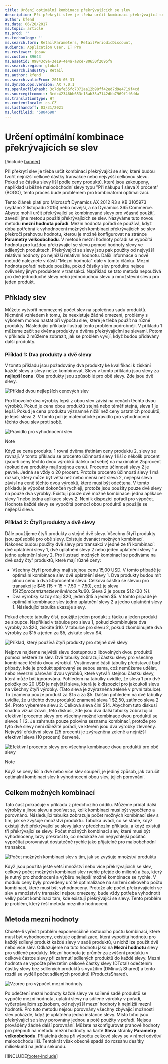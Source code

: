 ```yaml
---
title: Určení optimální kombinace překrývajících se slev
description: Při překrytí slev je třeba určit kombinaci překrývající se slev, které budou tvořit nejnižší celkové částky transakce nebo nejvyšší celkovou slevu. Pokud se částka slevy liší podle ceny produktů, které jsou zakoupeny, například u běžné maloobchodní slevy typu Při nákupu 1 sleva X procent (BOGO), tento proces bude problémem pro kombinatorní optimalizaci.
author: kfend
ms.date: 06/20/2017
ms.topic: article
ms.prod: ''
ms.technology: ''
ms.search.form: RetailParameters, RetailPeriodicDiscount,
audience: Application User, IT Pro
ms.reviewer: josaw
ms.custom: 89643
ms.assetid: 09843c9a-3e19-4e4a-a8ce-80650f2095f9
ms.search.region: global
ms.search.industry: Retail
ms.author: kfend
ms.search.validFrom: 2016-05-31
ms.dyn365.ops.version: AX 7.0.1
ms.openlocfilehash: 3c7dafe55fc7072aa12b98ff42ed7d9e4719f4cd
ms.sourcegitcommit: 3cdc42346bb653c13ab33a7142dbb7969f1f6dda
ms.translationtype: HT
ms.contentlocale: cs-CZ
ms.lasthandoff: 03/31/2021
ms.locfileid: "5804690"
---
```

# <a name="determine-the-optimal-combination-of-overlapping-discounts"></a>Určení optimální kombinace překrývajících se slev

[!include [banner](includes/banner.md)]

Při překrytí slev je třeba určit kombinaci překrývající se slev, které budou tvořit nejnižší celkové částky transakce nebo nejvyšší celkovou slevu. Pokud se částka slevy liší podle ceny produktů, které jsou zakoupeny, například u běžné maloobchodní slevy typu "Při nákupu 1 sleva X procent" (BOGO), tento proces bude problémem pro kombinatorní optimalizaci.

Tento článek platí pro Microsoft Dynamics AX 2012 R3 s KB 3105973 (vydáno 2 listopadu 2015) nebo novější, a na Dynamics 365 Commerce. Abyste mohli určit překrývající se kombinované slevy pro včasné použití, zavedli jme metodu použití překrývajících se slev. Nazýváme tuto novou metodu **mezní hodnota pořadí**. Mezní hodnota pořadí se používá, když doba potřebná k vyhodnocení možných kombinací překrývajících se slev překročí prahovou hodnotu, kterou je možné konfigurovat na stránce **Parametry velkoobchodu**. V metodě mezní hodnoty pořadí se vypočítá hodnota pro každou překrývající se slevu pomocí hodnoty slevy ve sdílených produktech. Překrývající se slevy jsou pak použity od nejvyšší relativní hodnoty po nejnižší relativní hodnotu. Další informace o nové metodě naleznete v části "Mezní hodnota" dále v tomto článku. Mezní hodnota pořadí nebude použita, pokud částky slev produktu nejsou ovlivněny jiným produktem v transakci. Například se tato metoda nepoužívá pro dvě jednoduché slevy nebo jednoduchou slevu a množstevní slevu pro jeden produkt.

## <a name="discount-examples"></a>Příklady slev

Můžete vytvořit neomezený počet slev na společnou sadu produktů. Nicméně vzhledem k tomu, že neexistuje žádné omezení, problémy s výkonem mohou nastat při výpočtu slev, které je třeba použít na různé produkty. Následující příklady ilustrují tento problém podrobněji. V příkladu 1 můžeme začít se dvěma produkty a dvěma překrývajícími se slevami. Potom v příkladu 2 můžeme zobrazit, jak se problém vyvíjí, když budou přidávány další produkty.

### <a name="example-1-two-products-and-two-discounts"></a>Příklad 1: Dva produkty a dvě slevy

V tomto příkladu jsou požadovány dva produkty ke kvalifikaci k získání každé slevy a slevy nelze kombinovat. Slevy v tomto příkladu jsou slevy za **nejlepší cenu**. Oba produkty jsou způsobilé pro obě slevy. Zde jsou dvě slevy.

![Příklad dvou nejlepších cenových slev](./media/overlapping-discount-combo-01.jpg)

Pro libovolné dva výrobky lepší z obou slev závisí na cenách těchto dvou výrobků. Pokud je cena obou produktů stejná nebo téměř stejná, sleva 1 je lepší. Pokud je cena produktu významně nižší než ceny ostatních produktů, je lepší sleva 2. V tomto poli je matematické pravidlo pro vyhodnocení těchto dvou slev proti sobě.

![Pravidlo pro vyhodnocení slev](./media/overlapping-discount-combo-02.jpg)

> [!NOTE]
> Když se cena produktu 1 rovná dvěma třetinám ceny produktu 2, slevy se rovnají. V tomto příkladu se procento účinnosti slevy 1 liší o několik procent (jsou-li ceny těchto dvou výrobků daleko od sebe) na maximálně 25procent (pokud dva produkty mají stejnou cenu). Procento účinnosti slevy 2 je pevné. Jedná se vždy o 20 procent. Protože procento účinnosti slevy 1 má rozsah, který může být větší než nebo menší než sleva 2, nejlepší sleva závisí na ceně těchto dvou výrobků, které musí být odečtena. V tomto příkladu je výpočet dokončen rychleji, protože jsou použity pouze dvě slevy na pouze dva výrobky. Existují pouze dvě možné kombinace: jedna aplikace slevy 1 nebo jedna aplikace slevy 2. Není k dispozici pořadí pro výpočet. Hodnota každé slevy se vypočítá pomocí obou produktů a použije se nejlepší sleva.

### <a name="example-2-four-products-and-two-discounts"></a>Příklad 2: Čtyři produkty a dvě slevy

Dále použijeme čtyři produkty a stejné dvě slevy. Všechny čtyři produkty jsou způsobilé pro obě slevy. Existuje dvanáct možných kombinací. Nakonec budou použity dvě slevy pro transakci v jedné ze tří kombinací: dvě uplatnění slevy 1, dvě uplatnění slevy 2 nebo jeden uplatnění slevy 1 a jedno uplatnění slevy 2. Pro ilustraci možných kombinací se podíváme na dvě sady čtyř produktů, které mají různé ceny:

- Všechny čtyři produkty mají stejnou cenu 15,00 USD. V tomto případě je optimální kombinace slev dvě uplatnění slevy 1. Dva produkty budou mít plnou cenu a dva 50procentní slevu. Celková částka se slevou pro transakci je $45 (15 + 15 + 7.50 + 7,50), což je sleva $15 (25 procent) z nezlevněného celku$60. Sleva 2 je pouze $12 (20 %).
- Dva výrobky každý stojí $20, jeden $15 a jeden $5. V tomto případě je optimální kombinace slev jedno uplatnění slevy 2 a jedno uplatnění slevy 1. Následující tabulka ukazuje slevy.

Pokud chcete tabulky číst, použijte jeden produkt z řádku a jeden produkt ze sloupce. Například v tabulce pro slevu 1, pokud zkombinujete dva výrobky za $20, získáte $10. V tabulce pro slevu 2, pokud zkombinujete dva výrobky za $15 a jeden za $5, získáte slevu $4.

![Příklad, který používá čtyři produkty pro stejné dvě slevy](./media/overlapping-discount-combo-03.jpg)

Nejprve najdeme největší slevu dostupnou z libovolných dvou produktů pomocí některé ze slev. Dvě tabulky zobrazují částku slevy pro všechny kombinace těchto dvou výrobků. Vystínované části tabulky představují buď případy, kde je produkt spárovaný se sebou sama, což nemůžeme udělat, nebo reverzní párování dvou výrobků, které vytváří stejnou částku slevy, která může být ignorována. Pohledem na tabulky uvidíte, že sleva 1 pro dvě položky po 20 USD je největší sleva, která je k dispozici pro jakoukoli slevu na všechny čtyři výrobky. (Tato sleva je zvýrazněna zeleně v první tabulce). To znamená pouze produkt za $15 a za $5. Dalším pohledem na dvě tabulky uvidíte, že u těchto dvou produktů znamená sleva 1 $2,50, zatímco sleva 2 $4. Proto vybereme slevu 2. Celková sleva činí $14. Abychom tuto diskusi snadno vizualizovali, této diskusi, zde jsou dva další tabulky zobrazující efektivní procento slevy pro všechny možné kombinace dvou produktů se slevou 1 i 2. Je zahrnuta pouze polovina seznamu kombinací, protože pro tyto dvě slevy není důležité pořadí, ve kterém jsou dva výrobky zlevněny. Nejvyšší efektivní sleva (25 procent) je zvýrazněna zeleně a nejnižší efektivní sleva (10 procent) červeně.

![Efektivní procento slevy pro všechny kombinace dvou produktů pro obě slevy](./media/overlapping-discount-combo-04.jpg)

> [!NOTE]
> Když se ceny liší a dvě nebo více slev soupeří, je jediný způsob, jak zaručit optimální kombinaci slev k vyhodnocení obou slev, jejich porovnání.

## <a name="total-possible-combinations"></a>Celkem možných kombinací

Tato část pokračuje v příkladu z předchozího oddílu. Můžeme přidat další výrobky a jinou slevu a podívat se, kolik kombinací musí být vypočteno a porovnáno. Následující tabulka zobrazuje počet možných kombinací slev s tím, jak se zvyšuje množství produktu. Tabulka uvádí, co se stane, když existují dvě překrývající se slevy jako v předchozím příkladu, a když existují tři překrývající se slevy. Počet možných kombinací slev, které musí být vyhodnoceny, brzy překročí to, co nedokáže ani nejrychlejší počítač vypočítat porovnávat dostatečně rychle jako přijatelné pro maloobchodní transakce.

![Počet možných kombinací slev s tím, jak se zvyšuje množství produktu](./media/overlapping-discount-combo-05.jpg)

Když jsou použita ještě větší množství nebo více překrývajících se slev, celkový počet možných kombinací slev rychle přejde do milionů a čas, který je nutný pro zhodnocení a výběru nejlepší možné kombinace se rychle. V modulu ceny byly provedeny určité optimalizace na snížení celkového počtu kombinací, které musí být vyhodnoceny. Protože ale počet překrývajících se slev a množství v transakci nejsou omezeny, bude vždy potřeba vyhodnotit velký počet kombinací tam, kde existují překrývající se slevy. Tento problém je problém, který řeší metoda mezního hodnocení.

## <a name="marginal-value-method"></a>Metoda mezní hodnoty

Chcete-li vyřešit problém exponenciálně rostoucího počtu kombinací, které musí být vyhodnoceny, existuje optimalizace, která vypočítá hodnotu pro každý sdílený produkt každé slevy v sadě produktů, u nichž lze použít dvě nebo více slev. Odkazujeme na tuto hodnotu jako na **Mezní hodnotu** slevy pro sdílené produkty. Mezní hodnota je průměr za zvýšení produktu v celkové částce slevy při zahrnutí sdílených produktů do každé slevy. Mezní hodnota se vypočte převzetím celkové částky slevy (DTotal) odečtením částky slevy bez sdílených produktů s využitím (DMinus\\ Shared) a tento rozdíl se vydělí počet sdílených produktů (ProductsShared).

![Vzorec pro výpočet mezní hodnoty](./media/overlapping-discount-combo-06.jpg)

Po odečtení mezní hodnoty každé slevy ve sdílené sadě produktů se vypočte mezní hodnota, uplatní slevy na sdílené výrobky v pořadí, vyčerpávajícím způsobem, od nejvyšší mezní hodnoty k nejnižší mezní hodnotě. Pro tuto metodu nejsou porovnány všechny zbývající možnosti slev pokaždé, když je uplatněna jedna instance slevy. Místo toho jsou překrývající se slevy porovnány jednou a poté použity v pořadí. Nejsou prováděny žádné další porovnání. Můžete nakonfigurovat prahové hodnoty pro přepnutí na metodu mezní hodnoty na kartě **Sleva** stránky **Parametry velkoobchodu**. Přijatelná doba při výpočtu celkové slevy se v rámci odvětví maloobchodu liší. Tentokrát však obecně spadá do rozsahu desítky milisekund na jednu sekundu.


[!INCLUDE[footer-include](../includes/footer-banner.md)]
